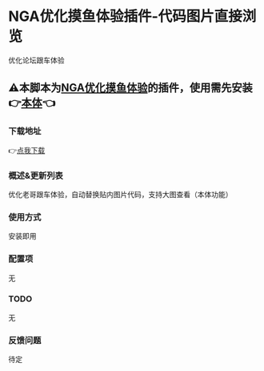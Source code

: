 # NGA优化摸鱼体验插件-代码图片直接浏览
优化论坛跟车体验
## ⚠本脚本为[NGA优化摸鱼体验](https://greasyfork.org/zh-CN/scripts/393991-nga%E4%BC%98%E5%8C%96%E6%91%B8%E9%B1%BC%E4%BD%93%E9%AA%8C)的插件，使用需先安装👉[本体](https://greasyfork.org/zh-CN/scripts/393991-nga%E4%BC%98%E5%8C%96%E6%91%B8%E9%B1%BC%E4%BD%93%E9%AA%8C)👈

### 下载地址

👉[点我下载]()

### 概述&更新列表

优化老哥跟车体验，自动替换贴内图片代码，支持大图查看（本体功能）

### 使用方式

安装即用

### 配置项

无

### TODO

无

### 反馈问题

待定

